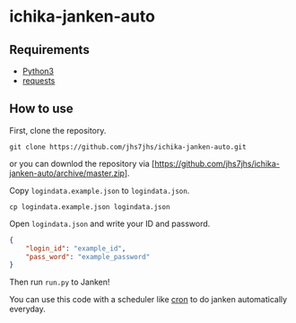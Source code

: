 # ichika-janken-auto

## Requirements

- [Python3](https://www.python.org/)
- [requests](https://requests.readthedocs.io/en/master/)

## How to use

First, clone the repository.
```shell
git clone https://github.com/jhs7jhs/ichika-janken-auto.git
```
or you can downlod the repository via [https://github.com/jhs7jhs/ichika-janken-auto/archive/master.zip].

Copy `logindata.example.json` to `logindata.json`.
```shell
cp logindata.example.json logindata.json
```

Open `logindata.json` and write your ID and password.
```json
{
    "login_id": "example_id",
    "pass_word": "example_password"
}
```

Then run `run.py` to Janken!

You can use this code with a scheduler like [cron](https://en.wikipedia.org/wiki/Cron) to do janken automatically everyday.